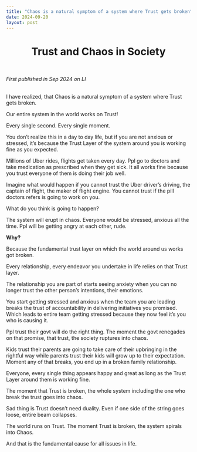 ```yaml
---
title: "Chaos is a natural symptom of a system where Trust gets broken"
date: 2024-09-20
layout: post
---
```


<div align="center">
  <h1><strong>Trust and Chaos in Society</strong></h1>
</div>

<br> <!-- Adds extra spacing -->


*First published in Sep 2024 on LI*<br><br>


I have realized, that Chaos is a natural symptom of a system where Trust gets broken. 

Our entire system in the world works on Trust! 

Every single second. Every single moment. 

You don’t realize this in a day to day life, but if you are not anxious or stressed, it’s because the Trust Layer of the system around you is working fine as you expected. 

Millions of Uber rides, flights get taken every day. Ppl go to doctors and take medication as prescribed when they get sick. It all works fine because you trust everyone of them is doing their job well. 

Imagine what would happen if you cannot trust the Uber driver’s driving, the captain of flight, the maker of flight engine. You cannot trust if the pill doctors refers is going to work on you. 

What do you think is going to happen?

The system will erupt in chaos. Everyone would be stressed, anxious all the time. Ppl will be getting angry at each other, rude. 

**Why?**

Because the fundamental trust layer on which the world around us works got broken. 

Every relationship, every endeavor you undertake in life relies on that Trust layer.

The relationship you are part of starts seeing anxiety when you can no longer trust the other person’s intentions, their emotions. 

You start getting stressed and anxious when the team you are leading breaks the trust of accountability in delivering initiatives you promised. Which leads to entire team getting stressed because they now feel it’s you who is causing it.

Ppl trust their govt will do the right thing. The moment the govt renegades on that promise, that trust, the society ruptures into chaos. 

Kids trust their parents are going to take care of their upbringing in the rightful way while parents trust their kids will grow up to their expectation. Moment any of that breaks, you end up in a broken family relationship.

Everyone, every single thing appears happy and great as long as the Trust Layer around them is working fine. 

The moment that Trust is broken, the whole system including the one who break the trust goes into chaos. 

Sad thing is Trust doesn’t need duality. Even if one side of the string goes loose, entire beam collapses. 

The world runs on Trust. The moment Trust is broken, the system spirals into Chaos. 

And that is the fundamental cause for all issues in life.